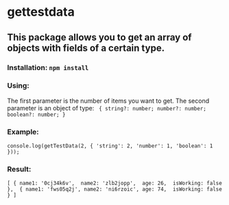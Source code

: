 # gettestdata

## This package allows you to get an array of objects with fields of a certain type.

### Installation: `npm install`

### Using:
The first parameter is the number of items you want to get.
The second parameter is an object of type: 
` {
    string?: number;
    number?: number;
    boolean?: number;
}`

### Example:
`console.log(getTestData(2, { 'string': 2, 'number': 1, 'boolean': 1 }));`
### Result:
`[
 {
  name1: '0cj34k6v', 
  name2: 'zlb2jopp', 
  age: 26, 
  isWorking: false
 }, 
 {
  name1: 'fws05q2j',
  name2: 'ni6rzoic',
  age: 74, 
  isWorking: false
 }
]`
